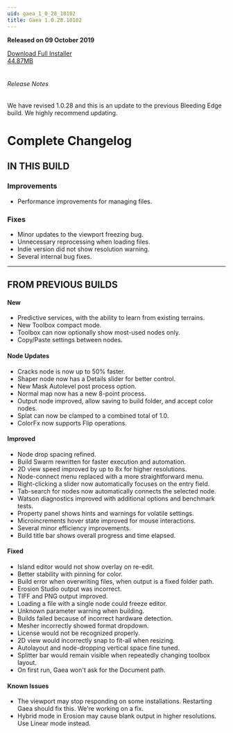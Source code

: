 ```yaml
---
uid: gaea_1_0_28_10102
title: Gaea 1.0.28.10102
---
```



**Released on 09 October 2019**

<div class="btn-group" role="group">
<a href="http://viridian.quadspinner.com/gaeab/Gaea-1.0.28b.exe" class="btn btn-dark">Download Full Installer<br />44.87MB</a>
</div></div></div>
<br><h6 class="ml-2">Release Notes</h6>
<div class="card">
<div class="card-body release-note">

We have revised 1.0.28 and this is an update to the previous Bleeding Edge build. We highly recommend updating.

# Complete Changelog

## IN THIS BUILD

### Improvements
- Performance improvements for managing files.

### Fixes
- Minor updates to the viewport freezing bug.
- Unnecessary reprocessing when loading files.
- Indie version did not show resolution warning.
- Several internal bug fixes.

---

## FROM PREVIOUS BUILDS

#### New
- Predictive services, with the ability to learn from existing terrains.
- New Toolbox compact mode.
- Toolbox can now optionally show most-used nodes only.
- Copy/Paste settings between nodes.

#### Node Updates
- Cracks node is now up to 50% faster.
- Shaper node now has a Details slider for better control.
- New Mask Autolevel post process option.
- Normal map now has a new 8-point process.
- Output node improved, allow saving to build folder, and accept color nodes.
- Splat can now be clamped to a combined total of 1.0.
- ColorFx now supports Flip operations.

#### Improved
- Node drop spacing refined.
- Build Swarm rewritten for faster execution and automation.
- 2D view speed improved by up to 8x for higher resolutions.
- Node-connect menu replaced with a more straightforward menu.
- Right-clicking a slider now automatically focuses on the entry field.
- Tab-search for nodes now automatically connects the selected node.
- Watson diagnostics improved with additional options and benchmark tests.
- Property panel shows hints and warnings for volatile settings.
- Microincrements hover state improved for mouse interactions.
- Several minor efficiency improvements.
- Build title bar shows overall progress and time elapsed.

#### Fixed
- Island editor would not show overlay on re-edit.
- Better stability with pinning for color.
- Build error when overwriting files, when output is a fixed folder path.
- Erosion Studio output was incorrect.
- TIFF and PNG output improved.
- Loading a file with a single node could freeze editor.
- Unknown parameter warning when building.
- Builds failed because of incorrect hardware detection.
- Mesher incorrectly showed format dropdown.
- License would not be recognized properly.
- 2D view would incorrectly snap to fit-all when resizing.
- Autolayout and node-dropping vertical space fine tuned.
- Splitter bar would remain visible when repeatedly changing toolbox layout.
- On first run, Gaea won't ask for the Document path.

#### Known Issues
- The viewport may stop responding on some installations. Restarting Gaea should fix this. We're working on a fix.
- Hybrid mode in Erosion may cause blank output in higher resolutions. Use Linear mode instead.


